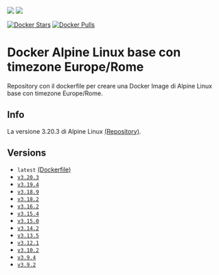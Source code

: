 [![](https://images.microbadger.com/badges/image/scolagreco/alpine-base.svg)](https://microbadger.com/images/scolagreco/alpine-base)
[![](https://images.microbadger.com/badges/commit/scolagreco/alpine-base.svg)](https://microbadger.com/images/scolagreco/alpine-base)

[![Docker Stars](https://img.shields.io/docker/stars/scolagreco/alpine-base.svg)](https://hub.docker.com/r/scolagreco/alpine-base/)
[![Docker Pulls](https://img.shields.io/docker/pulls/scolagreco/alpine-base.svg)](https://hub.docker.com/r/scolagreco/alpine-base/)

# Docker Alpine Linux base con timezone Europe/Rome

Repository con il dockerfile per creare una Docker Image di Alpine Linux base con timezone Europe/Rome.

## Info

La versione 3.20.3 di Alpine Linux [(Repository)](https://github.com/scolagreco/docker-alpine/tree/v3.20.3).

## Versions

- `latest` [(Dockerfile)](https://github.com/scolagreco/alpine-base/blob/master/Dockerfile)
- [`v3.20.3`](https://github.com/scolagreco/alpine-base/releases/tag/v3.20.3)
- [`v3.19.4`](https://github.com/scolagreco/alpine-base/releases/tag/v3.19.4)
- [`v3.18.9`](https://github.com/scolagreco/alpine-base/releases/tag/v3.18.9)
- [`v3.18.2`](https://github.com/scolagreco/alpine-base/releases/tag/v3.18.2)
- [`v3.16.2`](https://github.com/scolagreco/alpine-base/releases/tag/v3.16.2)
- [`v3.15.4`](https://github.com/scolagreco/alpine-base/releases/tag/v3.15.4)
- [`v3.15.0`](https://github.com/scolagreco/alpine-base/releases/tag/v3.15.0)
- [`v3.14.2`](https://github.com/scolagreco/alpine-base/releases/tag/v3.14.2)
- [`v3.13.5`](https://github.com/scolagreco/alpine-base/releases/tag/v3.13.5)
- [`v3.12.1`](https://github.com/scolagreco/alpine-base/releases/tag/v3.12.1)
- [`v3.10.2`](https://github.com/scolagreco/alpine-base/releases/tag/v3.10.2)
- [`v3.9.4`](https://github.com/scolagreco/alpine-base/releases/tag/v3.9.4)
- [`v3.9.2`](https://github.com/scolagreco/alpine-base/releases/tag/v3.9.2)
